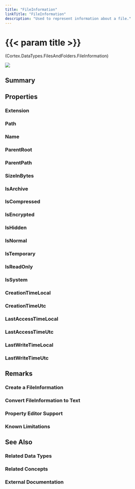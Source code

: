 ```yaml
---
title: "FileInformation"
linkTitle: "FileInformation"
description: "Used to represent information about a file."
---
```


# {{< param title >}}

<p class="namespace">(Cortex.DataTypes.FilesAndFolders.FileInformation)</p>

<img src="/images/work-in-progress.jpg">

## Summary

## Properties

### Extension

### Path

### Name

### ParentRoot

### ParentPath

### SizeInBytes

### IsArchive

### IsCompressed

### IsEncrypted

### IsHidden

### IsNormal

### IsTemporary

### IsReadOnly

### IsSystem

### CreationTimeLocal

### CreationTimeUtc

### LastAccessTimeLocal

### LastAccessTimeUtc

### LastWriteTimeLocal

### LastWriteTimeUtc

## Remarks

### Create a FileInformation

### Convert FileInformation to Text

### Property Editor Support

### Known Limitations

## See Also

### Related Data Types

### Related Concepts

### External Documentation

